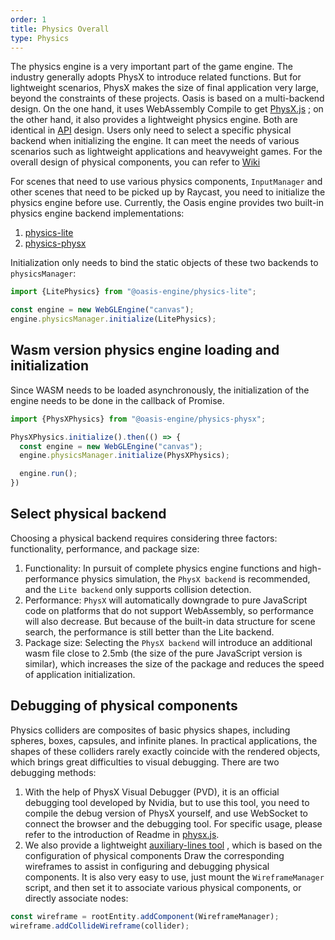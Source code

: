 ```yaml
---
order: 1
title: Physics Overall
type: Physics
---
```


The physics engine is a very important part of the game engine. The industry generally adopts PhysX to introduce related
functions. But for lightweight scenarios, PhysX makes the size of final application very large, beyond the constraints
of
these projects. Oasis is based on a multi-backend design. On the one hand, it uses WebAssembly Compile to
get [PhysX.js](https://github.com/oasis-engine/physX.js) ; on the other hand, it also provides a lightweight physics
engine. Both are identical in [API](https://github.com/oasis-engine/engine/tree/main/packages/design/src/physics)
design. Users only need to select a specific physical backend when initializing the engine. It can meet the needs of
various scenarios such as lightweight applications and heavyweight games. For the overall design of physical components,
you can refer to [Wiki](https://github.com/oasis-engine/engine/wiki/Physical-system-design)

For scenes that need to use various physics components, `InputManager` and other scenes that need to be picked up by
Raycast, you need to initialize the physics engine before use. Currently, the Oasis engine provides two built-in physics
engine backend implementations:

1. [physics-lite](https://github.com/oasis-engine/engine/tree/main/packages/physics-lite)
2. [physics-physx](https://github.com/oasis-engine/engine/tree/main/packages/physics-physx)

Initialization only needs to bind the static objects of these two backends to `physicsManager`:

```ts
import {LitePhysics} from "@oasis-engine/physics-lite";

const engine = new WebGLEngine("canvas");
engine.physicsManager.initialize(LitePhysics);
```

## Wasm version physics engine loading and initialization

Since WASM needs to be loaded asynchronously, the initialization of the engine needs to be done in the callback of
Promise.

```ts
import {PhysXPhysics} from "@oasis-engine/physics-physx";

PhysXPhysics.initialize().then(() => {
  const engine = new WebGLEngine("canvas");
  engine.physicsManager.initialize(PhysXPhysics);

  engine.run();
})
```

## Select physical backend

Choosing a physical backend requires considering three factors: functionality, performance, and package size:

1. Functionality: In pursuit of complete physics engine functions and high-performance physics simulation,
   the `PhysX backend`
   is recommended, and the `Lite backend` only supports collision detection.
2. Performance: `PhysX` will automatically downgrade to pure JavaScript code on platforms that do not support
   WebAssembly,
   so performance will also decrease. But because of the built-in data structure for scene search, the performance is
   still better than the Lite backend.
3. Package size: Selecting the `PhysX backend` will introduce an additional wasm file close to 2.5mb (the size of the
   pure
   JavaScript version is similar), which increases the size of the package and reduces the speed of application
   initialization.

## Debugging of physical components

Physics colliders are composites of basic physics shapes, including spheres, boxes, capsules, and infinite planes. In
practical applications, the shapes of these colliders rarely exactly coincide with the rendered objects, which brings
great difficulties to visual debugging.
There are two debugging methods:

1. With the help of PhysX Visual Debugger (PVD), it is an official debugging tool developed by Nvidia, but to use this
   tool, you need to compile the debug version of PhysX yourself, and use WebSocket to connect the browser and the
   debugging tool.
   For specific usage, please refer to the introduction of Readme
   in [physx.js](https://github.com/oasis-engine/physX.js).
2. We also provide a
   lightweight [auxiliary-lines tool](https://github.com/oasis-engine/engine-toolkit/tree/main/packages/auxiliary-lines)
   , which is based on the configuration of physical components Draw the corresponding wireframes to assist in
   configuring and debugging physical components.
   It is also very easy to use, just mount the `WireframeManager` script, and then set it to associate various physical
   components, or directly associate nodes:

```ts
const wireframe = rootEntity.addComponent(WireframeManager);
wireframe.addCollideWireframe(collider);
````
